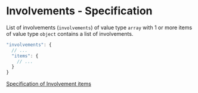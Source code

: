 # Involvements - Specification

List of involvements (`involvements`) of value type `array` with 1 or more items of value type `object` contains a list of involvements.

```javascript
"involvements": {
  // ...
  "items": {
    // ...
  }
}
```

[Specification of Involvement items](vulnerabilities/vulnerability/involvements/involvement-spec.en.md)
